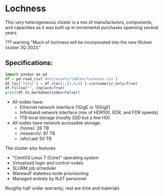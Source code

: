 # Lochness

This very heterogeneous cluster is a mix of manufacturers, components, and capacities as it was built up in incremental purchases spanning several years. 

??? warning "Much of lochness will be incorporated into the new Wulver cluster 3Q 2023."

## Specifications:


```python exec="on"
import pandas as pd
df = pd.read_csv('docs/assets/tables/lochness.csv')
df.loc['Total'] = df.iloc[:,[1,4,6] ].sum(numeric_only=True)
df.fillna("", inplace=True)
print(df.to_markdown(index=False))
```

<!--
* Total Nodes: 224 including GPU nodes
* Total Cores: 28236
* Total GB RAM: 66738104 (mostly 385GB per node but some with as little as 32GB)
* GPU nodes: 28 
* Total GPUs: 64
* Fifteen different GPU models deployed:
* 8x  nodes w/ 2x P100 GPU(s)
* 4x  nodes w/ 2x A100 GPU(s)
* 3x  nodes w/ 4x TitanRtx GPU(s)
* 2x  nodes w/ 2x K20Xm GPU(s)
* 11x nodes with 1x or 2x other models of Nvidia GPUs
* Seventeen different CPU models deployed:
* 52x Intel(R) Xeon(R) Gold 6226R CPU @ 2.90GHz
* 40x Intel(R) Xeon(R) CPU E5-2630 v4 @ 2.20GHz
* 20x Intel(R) Xeon(R) Silver 4216 CPU @ 2.10GHz
* 20x Intel(R) Xeon(R) Silver 4214 CPU @ 2.20GHz
* 15x Intel(R) Xeon(R) Gold 6230 CPU @ 2.10GHz
* 11x Intel(R) Xeon(R) Gold 6240R CPU @ 2.40GHz
* 29x nodes with 1x to 4x eleven other CPU models
-->
* All nodes have:
    * Ethernet network interface (1GigE or 10GigE)
    * Infiniband network interface (mix of HDR100, EDR, and FDR speeds)
    * 1TB local storage (mostly SSD but a few HD)
* All nodes have network accessible storage:
    * /home/: 26 TB
    * /research/: 97 TB
    * /afs/cad/ 50 TB 

The cluster also features

* "CentOS Linux 7 (Core)" operating system
* Virtualized login and control nodes
* SLURM job scheduler
* Warewulf stateless node provisioning
* Managed entirely by NJIT personnel

Roughly half under warranty; rest are time and materials
